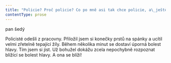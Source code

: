 ```yaml
---
title: "Policie? Proč policie? Co po mně asi tak chce policie, a\_ještě mimo konzultační hodiny? Totiž, policie by nebyla tak nečekaná, pokud by se tedy jednalo o\_policisty vyšetřující krádež mé vzácné sbírky\\. Ovšem tito dva policisté se o\_krádež sbírky nezajímají\\. Zajímají se o\_můj vůz\\. Tohle je opravdu poněkud zvláštní, až matoucí situace, mimo konzultační hodiny a\_zcela bez ohlášení navštívili mou pracovnu dva policisté oblečení v\_civilních šatech a\_dotazují se, jestli jsem majitelem Toyoty Auris státní poznávací značky 5B2 3826\\. To je ale opravdu zvláštní, protože tohle přeci na policii musejí vědět\\. Vždycky parkuju tak, abych na svůj vůz pokud možno viděl z\_okna\\. Jistě, Toyota Auris patří k\_statisticky nejméně kradeným vozům v\_Evropě, ale i\_tak stojí za to mít svůj vůz pod dohledem\\. Vyhlédnu z\_okna\_— auto stojí na místě\\. Ano, jsem majitelem Toyoty Auris státní poznávací značky 5B2 3826, ovšem rád bych věděl, proč se o\_to policie zajímá\\. Žádné vysvětlení\_— místo toho kladou další, ještě podivnější otázku: jestli prý znám pana Jana Dvořáka\\. Neznám, pokud si vzpomínám, tak žádného Dvořáka neznám\\. Další otázka je zdaleka nejpodivnější: policisté chtějí vědět, zdali mám nějaké kontakty v\_Latinské Americe\\. Nemám, to opravdu nemám, totiž v\_zemích Latinské Ameriky je můj obor poněkud na okraji zájmu\\. Mám kontakty se špičkovými evropskými badateli v\_oblasti teorie managementu, možná bych si vzpomněl i\_na nějaké specialisty ze Spojených států, ale ze zemí Latinské Ameriky, to nikoli\\. To bohužel nikoli\\. Policisté se dotazují dál, chtějí vědět, jestli jsem předevčírem v\_16\\.30 a\_včera v\_15\\.50 navštívil Senior centrum Lípa\\. Ovšem, ano, navštívil jsem Senior centrum Lípa, pokoušel jsem se tam zastihnout svého tchána, který mi již několik dní nebere mobilní telefon\\. Inženýr Hromek je nedoslýchavý, skoro nikdy neslyší zvonění mobilního telefonu\\. On je inženýr Hromek zřejmě stižen i\_počínající stařeckou demencí, není jisté, jestli je vůbec schopen pořádně ovládat takové zařízení, jako je mobilní telefon, i\_kdyby nakrásně slyšel vyzvánění\\. Takže jsem byl nucen jet za ním do Senior centra Lípa osobně\\. Ukázalo se ovšem, že inženýr Hromek tam prostě není\\. Zmizel, jednoduše zmizel\\. Až poté, co jsem to vyslovil, jsem se nepatrně zarazil\_— zmizení inženýra Hromka\\. To je vlastně poněkud zvláštní a\_podezřelé, tohle zmizení inženýra Hromka\\. Nemůže snad jeho zmizení nějak souviset s\_krádeží sbírky vedut? Totiž, osobně jsem přesvědčený, že za tou krádeží stojí syn inženýra Hromka\_— Michal Hromek\\. Dokonce už jsem se sám pokoušel tuto hypotézu podpořit menším daktyloskopickým průzkumem na místě činu\\. O\_tom ovšem těmto policistům nic říkat nehodlám\\. Dokonce jsem je ani neupozornil na možnou souvislost mezi zmizením inženýra Hromka a\_krádeží vedut\\. Teď jsem si ovšem uvědomil, že vlastně zmizela i\_manželka\\. Tohle je všechno velmi, velmi podezřelé\\. Proč je tu policie? Kam zmizela manželka? A\_kam inženýr Hromek? Bude lepší teď zřejmě neříkat nic\\. Situace je velmi nepřehledná\\. Pro tento okamžik jsem se rozhodl mlčet\\. Policisté se omlouvají, že vyrušovali, a\_chystají se odejít\\. No dobře, stejně nemám, co bych jim řekl\\. Ovšem ve dveřích, už když byli na odchodu, se jeden z\_policistů jen jakoby mimochodem zeptal, jestli jsem se při své návštěvě Senior centra Lípa nesetkal s\_panem Janem Dvořákem\\. Aha, nenápadná otázka při odchodu\\. To je velmi podezřelé a\_velmi nepřehledné\\. Přece jsem jim už vysvětlil, že žádného Dvořáka neznám\\. Nesetkal\\. Nesetkal jsem se s\_Dvořákem!"
contentType: prose
---
```


<section>

pan šedý

Policisté odešli z pracovny. Přiložil jsem si konečky prstů na spánky a ucítil velmi zřetelně tepající žíly. Během několika minut se dostaví úporná bolest hlavy. Tím jsem si jist. Už bohužel dokážu zcela nepochybně rozpoznat blížící se bolest hlavy. A ona se blíží!

</section>
